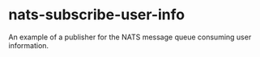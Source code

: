 # nats-subscribe-user-info
An example of a publisher for the NATS message queue consuming user information.
